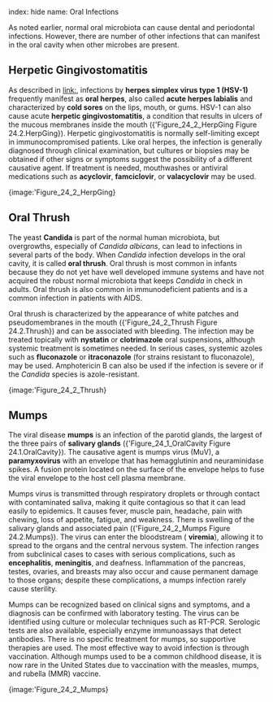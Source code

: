 index: hide
name: Oral Infections

As noted earlier, normal oral microbiota can cause dental and periodontal infections. However, there are number of other infections that can manifest in the oral cavity when other microbes are present.

## Herpetic Gingivostomatitis

As described in <link:>, infections by  **herpes simplex virus type 1 (HSV-1)** frequently manifest as  **oral herpes**, also called  **acute herpes labialis** and characterized by  **cold sores** on the lips, mouth, or gums. HSV-1 can also cause acute  **herpetic gingivostomatitis**, a condition that results in ulcers of the mucous membranes inside the mouth ({'Figure_24_2_HerpGing Figure 24.2.HerpGing}). Herpetic gingivostomatitis is normally self-limiting except in immunocompromised patients. Like oral herpes, the infection is generally diagnosed through clinical examination, but cultures or biopsies may be obtained if other signs or symptoms suggest the possibility of a different causative agent. If treatment is needed, mouthwashes or antiviral medications such as  **acyclovir**,  **famciclovir**, or  **valacyclovir** may be used.


{image:'Figure_24_2_HerpGing}
        

## Oral Thrush

The yeast  **Candida** is part of the normal human microbiota, but overgrowths, especially of  *Candida albicans*, can lead to infections in several parts of the body. When  *Candida* infection develops in the oral cavity, it is called  **oral thrush**. Oral thrush is most common in infants because they do not yet have well developed immune systems and have not acquired the robust normal microbiota that keeps  *Candida* in check in adults. Oral thrush is also common in immunodeficient patients and is a common infection in patients with AIDS.

Oral thrush is characterized by the appearance of white patches and pseudomembranes in the mouth ({'Figure_24_2_Thrush Figure 24.2.Thrush}) and can be associated with bleeding. The infection may be treated topically with  **nystatin** or  **clotrimazole** oral suspensions, although systemic treatment is sometimes needed. In serious cases, systemic azoles such as  **fluconazole** or  **itraconazole** (for strains resistant to fluconazole), may be used. Amphotericin B can also be used if the infection is severe or if the  *Candida* species is azole-resistant.


{image:'Figure_24_2_Thrush}
        

## Mumps

The viral disease  **mumps** is an infection of the parotid glands, the largest of the three pairs of  **salivary glands** ({'Figure_24_1_OralCavity Figure 24.1.OralCavity}). The causative agent is mumps virus (MuV), a  **paramyxovirus** with an envelope that has hemagglutinin and neuraminidase spikes. A fusion protein located on the surface of the envelope helps to fuse the viral envelope to the host cell plasma membrane.

Mumps virus is transmitted through respiratory droplets or through contact with contaminated saliva, making it quite contagious so that it can lead easily to epidemics. It causes fever, muscle pain, headache, pain with chewing, loss of appetite, fatigue, and weakness. There is swelling of the salivary glands and associated pain ({'Figure_24_2_Mumps Figure 24.2.Mumps}). The virus can enter the bloodstream ( **viremia**), allowing it to spread to the organs and the central nervous system. The infection ranges from subclinical cases to cases with serious complications, such as  **encephalitis**,  **meningitis**, and deafness. Inflammation of the pancreas, testes, ovaries, and breasts may also occur and cause permanent damage to those organs; despite these complications, a mumps infection rarely cause sterility.

Mumps can be recognized based on clinical signs and symptoms, and a diagnosis can be confirmed with laboratory testing. The virus can be identified using culture or molecular techniques such as RT-PCR. Serologic tests are also available, especially enzyme immunoassays that detect antibodies. There is no specific treatment for mumps, so supportive therapies are used. The most effective way to avoid infection is through vaccination. Although mumps used to be a common childhood disease, it is now rare in the United States due to vaccination with the measles, mumps, and rubella (MMR) vaccine.


{image:'Figure_24_2_Mumps}
        

